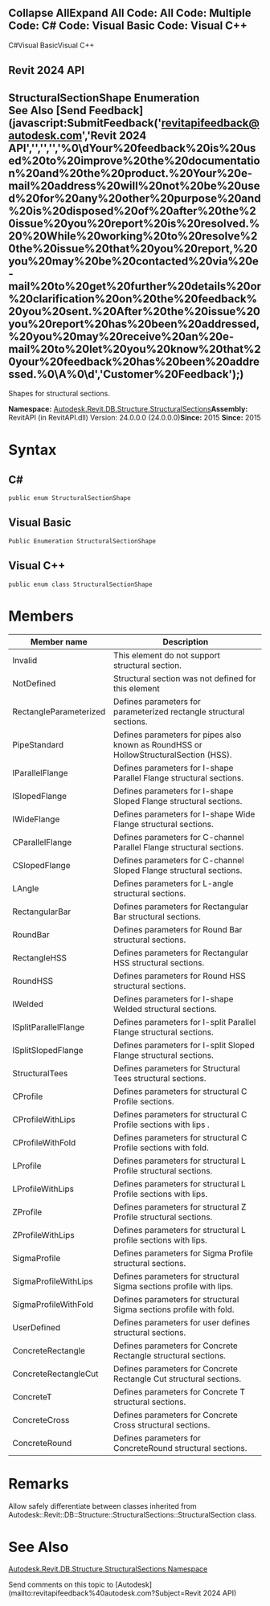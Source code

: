 ﻿

Collapse AllExpand All Code: All Code: Multiple Code: C# Code: Visual Basic Code: Visual C++   
---  
  
C#Visual BasicVisual C++

Revit 2024 API  
---  
StructuralSectionShape Enumeration  
See Also [Send Feedback](javascript:SubmitFeedback\('revitapifeedback@autodesk.com','Revit 2024 API','','','','%0\\dYour%20feedback%20is%20used%20to%20improve%20the%20documentation%20and%20the%20product.%20Your%20e-mail%20address%20will%20not%20be%20used%20for%20any%20other%20purpose%20and%20is%20disposed%20of%20after%20the%20issue%20you%20report%20is%20resolved.%20%20While%20working%20to%20resolve%20the%20issue%20that%20you%20report,%20you%20may%20be%20contacted%20via%20e-mail%20to%20get%20further%20details%20or%20clarification%20on%20the%20feedback%20you%20sent.%20After%20the%20issue%20you%20report%20has%20been%20addressed,%20you%20may%20receive%20an%20e-mail%20to%20let%20you%20know%20that%20your%20feedback%20has%20been%20addressed.%0\\A%0\\d','Customer%20Feedback'\);)  
---  
  
Shapes for structural sections. 

**Namespace:** [Autodesk.Revit.DB.Structure.StructuralSections](09862f38-63f6-a5f8-e560-ae775901bc92.md)**Assembly:** RevitAPI (in RevitAPI.dll) Version: 24.0.0.0 (24.0.0.0)**Since:** 2015 **Since:** 2015 

# Syntax

C#  
---  
      
    
    public enum StructuralSectionShape  
  
Visual Basic  
---  
      
    
    Public Enumeration StructuralSectionShape  
  
Visual C++  
---  
      
    
    public enum class StructuralSectionShape  
  
# Members

| Member name | Description |
| --- | --- |
| Invalid | This element do not support structural section. |
| NotDefined | Structural section was not defined for this element |
| RectangleParameterized | Defines parameters for parameterized rectangle structural sections. |
| PipeStandard | Defines parameters for pipes also known as RoundHSS or HollowStructuralSection (HSS). |
| IParallelFlange | Defines parameters for I-shape Parallel Flange structural sections. |
| ISlopedFlange | Defines parameters for I-shape Sloped Flange structural sections. |
| IWideFlange | Defines parameters for I-shape Wide Flange structural sections. |
| CParallelFlange | Defines parameters for C-channel Parallel Flange structural sections. |
| CSlopedFlange | Defines parameters for C-channel Sloped Flange structural sections. |
| LAngle | Defines parameters for L-angle structural sections. |
| RectangularBar | Defines parameters for Rectangular Bar structural sections. |
| RoundBar | Defines parameters for Round Bar structural sections. |
| RectangleHSS | Defines parameters for Rectangular HSS structural sections. |
| RoundHSS | Defines parameters for Round HSS structural sections. |
| IWelded | Defines parameters for I-shape Welded structural sections. |
| ISplitParallelFlange | Defines parameters for I-split Parallel Flange structural sections. |
| ISplitSlopedFlange | Defines parameters for I-split Sloped Flange structural sections. |
| StructuralTees | Defines parameters for Structural Tees structural sections. |
| CProfile | Defines parameters for structural C Profile sections. |
| CProfileWithLips | Defines parameters for structural C Profile sections with lips . |
| CProfileWithFold | Defines parameters for structural C Profile sections with fold. |
| LProfile | Defines parameters for structural L Profile structural sections. |
| LProfileWithLips | Defines parameters for structural L Profile sections with lips. |
| ZProfile | Defines parameters for structural Z Profile structural sections. |
| ZProfileWithLips | Defines parameters for structural L profile sections with lips. |
| SigmaProfile | Defines parameters for Sigma Profile structural sections. |
| SigmaProfileWithLips | Defines parameters for structural Sigma sections profile with lips. |
| SigmaProfileWithFold | Defines parameters for structural Sigma sections profile with fold. |
| UserDefined | Defines parameters for user defines structural sections. |
| ConcreteRectangle | Defines parameters for Concrete Rectangle structural sections. |
| ConcreteRectangleCut | Defines parameters for Concrete Rectangle Cut structural sections. |
| ConcreteT | Defines parameters for Concrete T structural sections. |
| ConcreteCross | Defines parameters for Concrete Cross structural sections. |
| ConcreteRound | Defines parameters for ConcreteRound structural sections. |
  
# Remarks

Allow safely differentiate between classes inherited from Autodesk::Revit::DB::Structure::StructuralSections::StructuralSection class. 

# See Also

[Autodesk.Revit.DB.Structure.StructuralSections Namespace](09862f38-63f6-a5f8-e560-ae775901bc92.md)

Send comments on this topic to [Autodesk](mailto:revitapifeedback%40autodesk.com?Subject=Revit 2024 API)